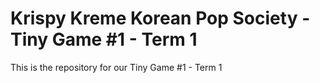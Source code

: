 # Krispy Kreme Korean Pop Society - Tiny Game #1 - Term 1
 This is the repository for our Tiny Game #1 - Term 1
